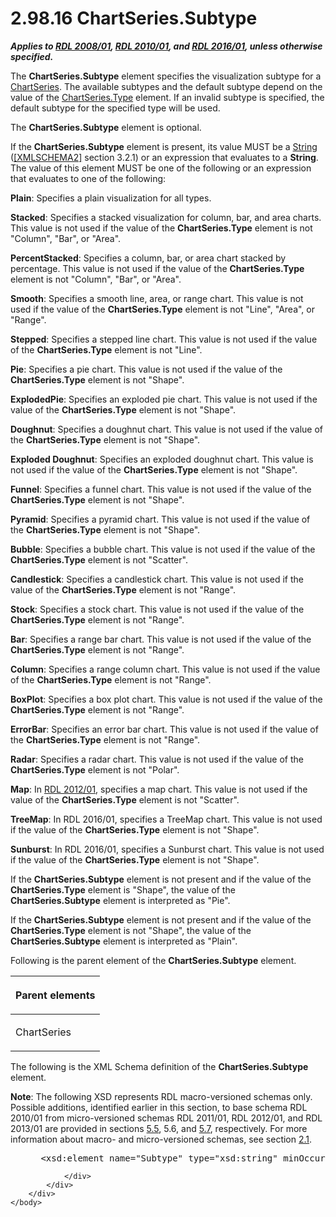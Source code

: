 <html dir="LTR" xmlns:mshelp="http://msdn.microsoft.com/mshelp" xmlns:ddue="http://ddue.schemas.microsoft.com/authoring/2003/5" xmlns:xlink="http://www.w3.org/1999/xlink" xmlns:tool="http://www.microsoft.com/tooltip">
    <head>
        <meta http-equiv="Content-Type" content="text/html; CHARSET=utf-8"></meta>
        <meta name="save" content="history"></meta>
        <title>2.98.16 ChartSeries.Subtype</title>
        <xml>
            <mshelp:toctitle title="2.98.16 ChartSeries.Subtype"></mshelp:toctitle>
            <mshelp:rltitle title="[MS-RDL]: ChartSeries.Subtype"></mshelp:rltitle>
            <mshelp:keyword index="A" term="4b2b5c6a-16e8-4996-b095-513b2bec5a15"></mshelp:keyword>
            <mshelp:attr name="DCSext.ContentType" value="open specification"></mshelp:attr>
            <mshelp:attr name="AssetID" value="4b2b5c6a-16e8-4996-b095-513b2bec5a15"></mshelp:attr>
            <mshelp:attr name="TopicType" value="kbRef"></mshelp:attr>
            <mshelp:attr name="DCSext.Title" value="[MS-RDL]: ChartSeries.Subtype" />
        </xml>
    </head>
    <body>
        <div id="header">
            <h1 class="heading">2.98.16 ChartSeries.Subtype</h1>
        </div>
        <div id="mainSection">
            <div id="mainBody">
                <div id="allHistory" class="saveHistory"></div>
                <div id="sectionSection0" class="section" name="collapseableSection">
                    

<p><b><i>Applies to </i></b><a href="1e855f94-4617-47e4-b89e-0856c6cb420f.md"><b><i>RDL 2008/01</i></b></a><b><i>,
</i></b><a href="3428e690-a348-4ec7-8a6a-8efb42d2cdee.md"><b><i>RDL 2010/01</i></b></a><b><i>,
and </i></b><a href="52ce3983-2bfc-4e72-9359-42aaf5fe4509.md"><b><i>RDL 2016/01</i></b></a><b><i>,
unless otherwise specified.</i></b></p>

<p>The <b>ChartSeries.Subtype</b> element specifies the
visualization subtype for a <a href="aee11573-3fcf-4365-938b-e6c8ceece6e1.md"><span>ChartSeries</span></a>. The
available subtypes and the default subtype depend on the value of the <a href="d4c74852-ecd9-4eb7-90ae-705a369963fe.md">ChartSeries.Type</a> element.
If an invalid subtype is specified, the default subtype for the specified type
will be used.</p>

<p>The <b>ChartSeries.Subtype</b> element is optional.</p>

<p>If the <b>ChartSeries.Subtype</b> element is present, its
value MUST be a <a href="1ed81ef3-a683-45e3-aaad-bd2bbe71bc3d.md">String</a>
(<a href="https://go.microsoft.com/fwlink/?LinkId=90610">[XMLSCHEMA2]</a>
section 3.2.1) or an expression that evaluates to a <b>String</b>. The value of
this element MUST be one of the following or an expression that evaluates to
one of the following:</p>

<p><b>Plain</b>: Specifies a plain visualization for all
types.</p>

<p><b>Stacked</b>: Specifies a stacked visualization for
column, bar, and area charts. This value is not used if the value of the <b>ChartSeries.Type</b>
element is not &quot;Column&quot;, &quot;Bar&quot;, or &quot;Area&quot;.</p>

<p><b>PercentStacked</b>: Specifies a column, bar, or
area chart stacked by percentage. This value is not used if the value of the <b>ChartSeries.Type</b>
element is not &quot;Column&quot;, &quot;Bar&quot;, or &quot;Area&quot;.</p>

<p><b>Smooth</b>: Specifies a smooth line, area, or
range chart. This value is not used if the value of the <b>ChartSeries.Type</b>
element is not &quot;Line&quot;, &quot;Area&quot;, or &quot;Range&quot;.</p>

<p><b>Stepped</b>: Specifies a stepped line chart. This
value is not used if the value of the <b>ChartSeries.Type</b> element is not
&quot;Line&quot;.</p>

<p><b>Pie</b>: Specifies a pie chart. This value is not
used if the value of the <b>ChartSeries.Type</b> element is not
&quot;Shape&quot;.</p>

<p><b>ExplodedPie</b>: Specifies an exploded pie chart.
This value is not used if the value of the <b>ChartSeries.Type</b> element is
not &quot;Shape&quot;.</p>

<p><b>Doughnut</b>: Specifies a doughnut chart. This
value is not used if the value of the <b>ChartSeries.Type</b> element is not
&quot;Shape&quot;.</p>

<p><b>Exploded Doughnut</b>: Specifies an exploded
doughnut chart. This value is not used if the value of the <b>ChartSeries.Type</b>
element is not &quot;Shape&quot;.</p>

<p><b>Funnel</b>: Specifies a funnel chart. This value
is not used if the value of the <b>ChartSeries.Type</b> element is not
&quot;Shape&quot;.</p>

<p><b>Pyramid</b>: Specifies a pyramid chart. This value
is not used if the value of the <b>ChartSeries.Type</b> element is not
&quot;Shape&quot;.</p>

<p><b>Bubble</b>: Specifies a bubble chart. This value
is not used if the value of the <b>ChartSeries.Type</b> element is not
&quot;Scatter&quot;.</p>

<p><b>Candlestick</b>: Specifies a candlestick chart.
This value is not used if the value of the <b>ChartSeries.Type</b> element is
not &quot;Range&quot;.</p>

<p><b>Stock</b>: Specifies a stock chart. This value is
not used if the value of the <b>ChartSeries.Type</b> element is not
&quot;Range&quot;.</p>

<p><b>Bar</b>: Specifies a range bar chart. This value
is not used if the value of the <b>ChartSeries.Type</b> element is not
&quot;Range&quot;.</p>

<p><b>Column</b>: Specifies a range column chart. This
value is not used if the value of the <b>ChartSeries.Type</b> element is not
&quot;Range&quot;.</p>

<p><b>BoxPlot</b>: Specifies a box plot chart. This
value is not used if the value of the <b>ChartSeries.Type</b> element is not
&quot;Range&quot;.</p>

<p><b>ErrorBar</b>: Specifies an error bar chart. This
value is not used if the value of the <b>ChartSeries.Type</b> element is not
&quot;Range&quot;.</p>

<p><b>Radar</b>: Specifies a radar chart. This value is
not used if the value of the <b>ChartSeries.Type</b> element is not
&quot;Polar&quot;.</p>

<p><b>Map</b>: In <a href="f165fb82-3c5a-4369-961c-128de233638c.md">RDL 2012/01</a>,
specifies a map chart. This value is not used if the value of the <b>ChartSeries.Type</b>
element is not &quot;Scatter&quot;.</p>

<p><b>TreeMap</b>: In RDL 2016/01, specifies a
TreeMap chart. This value is not used if the value of the <b>ChartSeries.Type</b>
element is not &quot;Shape&quot;.</p>

<p><b>Sunburst</b>: In RDL 2016/01, specifies a
Sunburst chart. This value is not used if the value of the <b>ChartSeries.Type</b>
element is not &quot;Shape&quot;.</p>

<p>If the <b>ChartSeries.Subtype</b> element is not present and
if the value of the <b>ChartSeries.Type</b> element is &quot;Shape&quot;, the
value of the <b>ChartSeries.Subtype</b> element is interpreted as
&quot;Pie&quot;.</p>

<p>If the <b>ChartSeries.Subtype</b> element is not present and
if the value of the <b>ChartSeries.Type</b> element is not &quot;Shape&quot;,
the value of the <b>ChartSeries.Subtype</b> element is interpreted as
&quot;Plain&quot;.</p>

<p>Following is the parent element of the <b>ChartSeries.Subtype</b>
element.</p>

<table>
 <thead>
  <tr>
   <th>
   <p>Parent elements</p>
   </th>
  </tr>
 </thead>
 <tr>
  <td>
  <p>ChartSeries</p>
  </td>
 </tr>
</table>

<p>The following is the XML Schema definition of the <b>ChartSeries.Subtype</b>
element.</p>

<p><b>Note</b>: The following XSD represents RDL
macro-versioned schemas only. Possible additions, identified earlier in this
section, to base schema RDL 2010/01 from micro-versioned schemas RDL 2011/01,
RDL 2012/01, and RDL 2013/01 are provided in sections <a href="bf2bab1a-b608-4bcc-b718-1cc1baa9579c.md">5.5</a>, 5.6, and <a href="c5c219b8-4b13-4c49-9c86-6a07aab39823.md">5.7</a>, respectively. For
more information about macro- and micro-versioned schemas, see section <a href="ae14822f-9553-45f1-bacc-c0a1cbb484fb.md">2.1</a>.</p>

<dl>
<dd>
<div><pre> &lt;xsd:element name=&quot;Subtype&quot; type=&quot;xsd:string&quot; minOccurs=&quot;0&quot; /&gt;
</pre></div>
</dd></dl>


                </div>
            </div>
        </div>
    </body>
</html>